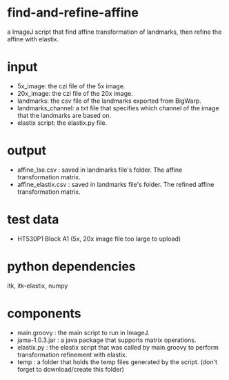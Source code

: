 # find-and-refine-affine
a ImageJ script that find affine transformation of landmarks, then refine the affine with elastix.
# input
* 5x_image: the czi file of the 5x image.
* 20x_image: the czi file of the 20x image.
* landmarks: the csv file of the landmarks exported from BigWarp.
* landmarks_channel: a txt file that specifies which channel of the image that the landmarks are based on.
* elastix script: the elastix.py file.
# output
* affine_lse.csv : saved in landmarks file's folder. The affine transformation matrix.
* affine_elastix.csv : saved in landmarks file's folder. The refined affine transformation matrix.
# test data
* HT530P1 Block A1 (5x, 20x image file too large to upload)
# python dependencies
itk, itk-elastix, numpy
# components
* main.groovy : the main script to run in ImageJ.
* jama-1.0.3.jar : a java package that supports matrix operations.
* elastix.py : the elastix script that was called by main.groovy to perform transformation refinement with elastix.
* temp : a folder that holds the temp files generated by the script. (don't forget to download/create this folder)
